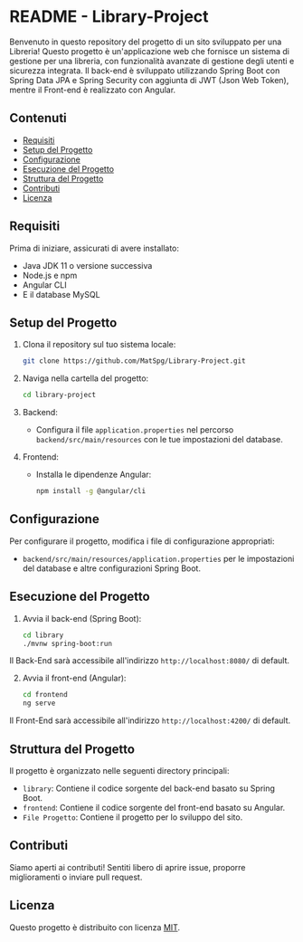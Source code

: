 # README - Library-Project

Benvenuto in questo repository del progetto di un sito sviluppato per una Libreria! Questo progetto è un'applicazione web che fornisce un sistema di gestione per una libreria, con funzionalità avanzate di gestione degli utenti e sicurezza integrata. Il back-end è sviluppato utilizzando Spring Boot con Spring Data JPA e Spring Security con aggiunta di JWT (Json Web Token), mentre il Front-end è realizzato con Angular.

## Contenuti

- [Requisiti](#requisiti)
- [Setup del Progetto](#setup-del-progetto)
- [Configurazione](#configurazione)
- [Esecuzione del Progetto](#esecuzione-del-progetto)
- [Struttura del Progetto](#struttura-del-progetto)
- [Contributi](#contributi)
- [Licenza](#licenza)

## Requisiti

Prima di iniziare, assicurati di avere installato:

- Java JDK 11 o versione successiva
- Node.js e npm
- Angular CLI
- E il database MySQL

## Setup del Progetto

1. Clona il repository sul tuo sistema locale:

   ```bash
   git clone https://github.com/MatSpg/Library-Project.git
   ```

2. Naviga nella cartella del progetto:

   ```bash
   cd library-project
   ```

3. Backend:
   - Configura il file `application.properties` nel percorso `backend/src/main/resources` con le tue impostazioni del database.

4. Frontend:
   - Installa le dipendenze Angular:

     ```bash
     npm install -g @angular/cli
     ```

## Configurazione

Per configurare il progetto, modifica i file di configurazione appropriati:

- `backend/src/main/resources/application.properties` per le impostazioni del database e altre configurazioni Spring Boot.

## Esecuzione del Progetto

1. Avvia il back-end (Spring Boot):

   ```bash
   cd library
   ./mvnw spring-boot:run
   ```

Il Back-End sarà accessibile all'indirizzo `http://localhost:8080/` di default.

2. Avvia il front-end (Angular):

   ```bash
   cd frontend
   ng serve
   ```

Il Front-End sarà accessibile all'indirizzo `http://localhost:4200/` di default.

## Struttura del Progetto

Il progetto è organizzato nelle seguenti directory principali:

- `library`: Contiene il codice sorgente del back-end basato su Spring Boot.
- `frontend`: Contiene il codice sorgente del front-end basato su Angular.
- `File Progetto`: Contiene il progetto per lo sviluppo del sito.

## Contributi

Siamo aperti ai contributi! Sentiti libero di aprire issue, proporre miglioramenti o inviare pull request.

## Licenza

Questo progetto è distribuito con licenza [MIT](LICENSE).